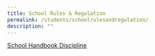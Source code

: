```yaml
---
title: School Rules & Regulation
permalink: /students/schoolrulesandregulation/
description: ""
---
```

[School Handbook Discipline](/files/Student-Handbook-Discipline-SHB.pdf)